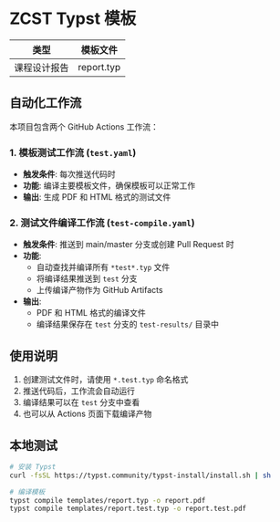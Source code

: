 # ZCST Typst 模板

| 类型         | 模板文件   |
| ------------ | ---------- |
| 课程设计报告 | report.typ |

## 自动化工作流

本项目包含两个 GitHub Actions 工作流：

### 1. 模板测试工作流 (`test.yaml`)

- **触发条件**: 每次推送代码时
- **功能**: 编译主要模板文件，确保模板可以正常工作
- **输出**: 生成 PDF 和 HTML 格式的测试文件

### 2. 测试文件编译工作流 (`test-compile.yaml`)

- **触发条件**: 推送到 main/master 分支或创建 Pull Request 时
- **功能**:
  - 自动查找并编译所有 `*test*.typ` 文件
  - 将编译结果推送到 `test` 分支
  - 上传编译产物作为 GitHub Artifacts
- **输出**:
  - PDF 和 HTML 格式的编译文件
  - 编译结果保存在 `test` 分支的 `test-results/` 目录中

## 使用说明

1. 创建测试文件时，请使用 `*.test.typ` 命名格式
2. 推送代码后，工作流会自动运行
3. 编译结果可以在 `test` 分支中查看
4. 也可以从 Actions 页面下载编译产物

## 本地测试

```bash
# 安装 Typst
curl -fsSL https://typst.community/typst-install/install.sh | sh

# 编译模板
typst compile templates/report.typ -o report.pdf
typst compile templates/report.test.typ -o report.test.pdf
```
